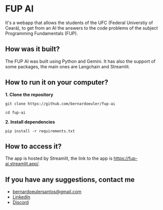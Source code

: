 # FUP AI
It's a webapp that allows the students of the UFC (Federal Universtiy of Ceará), to get from an AI the answers to the code problems of the subject Programming Fundamentals (FUP).

## How was it built?
The FUP AI was built using Python and Gemini. It has also the support of some packages, the main ones are Langchain and Streamlit.

## How to run it on your computer?
**1. Clone the repository**
```
git clone https://github.com/bernardoeuler/fup-ai

cd fup-ai
```
**2. Install dependencies**
```
pip install -r requirements.txt
```

## How to access it?
The app is hosted by Streamlit, the link to the app is <https://fup-ai.streamlit.app/>.

## If you have any suggestions, contact me
- <bernardoeulersantos@gmail.com>
- [LinkedIn](https://www.linkedin.com/in/bernardoeuler/)
- [Discord](https://discordapp.com/users/367741578808393729)
